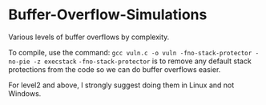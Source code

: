# Buffer-Overflow-Simulations
Various levels of buffer overflows by complexity.

To compile, use the command:
```gcc vuln.c -o vuln -fno-stack-protector -no-pie -z execstack```
`-fno-stack-protector` is to remove any default stack protections from the code so we can do buffer overflows easier.

For level2 and above, I strongly suggest doing them in Linux and not Windows.
